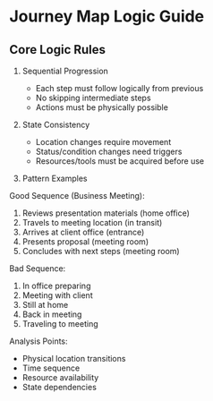# Journey Map Logic Guide

## Core Logic Rules
1. Sequential Progression
   - Each step must follow logically from previous
   - No skipping intermediate steps
   - Actions must be physically possible

2. State Consistency
   - Location changes require movement
   - Status/condition changes need triggers
   - Resources/tools must be acquired before use

3. Pattern Examples

Good Sequence (Business Meeting):
1. Reviews presentation materials (home office)
2. Travels to meeting location (in transit)
3. Arrives at client office (entrance)
4. Presents proposal (meeting room)
5. Concludes with next steps (meeting room)

Bad Sequence:
1. In office preparing
2. Meeting with client
3. Still at home
4. Back in meeting
5. Traveling to meeting

Analysis Points:
- Physical location transitions
- Time sequence
- Resource availability 
- State dependencies